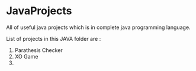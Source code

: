 # JavaProjects
All of useful java projects which is in complete java programming language.

List of projects in this JAVA folder are : 

1. Parathesis Checker
2. XO Game
3. 
